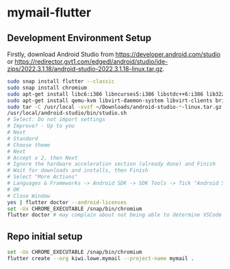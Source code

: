 # mymail-flutter

## Development Environment Setup

Firstly, download Android Studio from <https://developer.android.com/studio> or
<https://redirector.gvt1.com/edgedl/android/studio/ide-zips/2022.3.1.18/android-studio-2022.3.1.18-linux.tar.gz>.

```bash
sudo snap install flutter --classic
sudo snap install chromium
sudo apt-get install libc6:i386 libncurses5:i386 libstdc++6:i386 lib32z1 libbz2-1.0:i386
sudo apt-get install qemu-kvm libvirt-daemon-system libvirt-clients bridge-utils
sudo tar -C /usr/local -xvzf ~/Downloads/android-studio-*-linux.tar.gz
/usr/local/android-studio/bin/studio.sh
# Select: Do not import settings
# Improve? - Up to you
# Next
# Standard
# Choose theme
# Next
# Accept x 2, then Next
# Ignore the hardware acceleration section (already done) and Finish
# Wait for downloads and installs, then Finish
# Select "More Actions"
# Languages & Frameworks -> Android SDK -> SDK Tools -> Tick "Android SDK Command-line Tools (latest)" -> Apply -> OK & Finish
# OK
# Close Window
yes | flutter doctor --android-licenses
set -Ux CHROME_EXECUTABLE /snap/bin/chromium 
flutter doctor # may complain about not being able to determine VSCode Version
```

## Repo initial setup

```bash
set -Ux CHROME_EXECUTABLE /snap/bin/chromium 
flutter create --org kiwi.lowe.mymail --project-name mymail .

```
